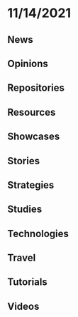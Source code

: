 # 11/14/2021

## News

## Opinions

## Repositories

## Resources

## Showcases


## Stories


## Strategies


## Studies

## Technologies

## Travel

## Tutorials

## Videos
